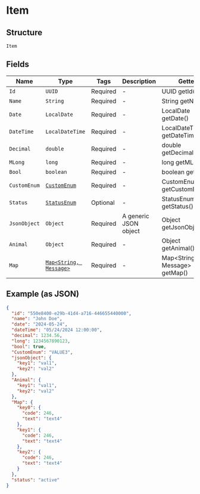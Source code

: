 
# Item

## Structure

`Item`

## Fields

| Name | Type | Tags | Description | Getter | Setter |
|  --- | --- | --- | --- | --- | --- |
| `Id` | `UUID` | Required | - | UUID getId() | setId(UUID id) |
| `Name` | `String` | Required | - | String getName() | setName(String name) |
| `Date` | `LocalDate` | Required | - | LocalDate getDate() | setDate(LocalDate date) |
| `DateTime` | `LocalDateTime` | Required | - | LocalDateTime getDateTime() | setDateTime(LocalDateTime dateTime) |
| `Decimal` | `double` | Required | - | double getDecimal() | setDecimal(double decimal) |
| `MLong` | `long` | Required | - | long getMLong() | setMLong(long mLong) |
| `Bool` | `boolean` | Required | - | boolean getBool() | setBool(boolean bool) |
| `CustomEnum` | [`CustomEnum`](../../doc/models/custom-enum.md) | Required | - | CustomEnum getCustomEnum() | setCustomEnum(CustomEnum customEnum) |
| `Status` | [`StatusEnum`](../../doc/models/status-enum.md) | Optional | - | StatusEnum getStatus() | setStatus(StatusEnum status) |
| `JsonObject` | `Object` | Required | A generic JSON object | Object getJsonObject() | setJsonObject(Object jsonObject) |
| `Animal` | `Object` | Required | - | Object getAnimal() | setAnimal(Object animal) |
| `Map` | [`Map<String, Message>`](../../doc/models/message.md) | Required | - | Map<String, Message> getMap() | setMap(Map<String, Message> map) |

## Example (as JSON)

```json
{
  "id": "550e8400-e29b-41d4-a716-446655440000",
  "name": "John Doe",
  "date": "2024-05-24",
  "dateTime": "05/24/2024 12:00:00",
  "decimal": 1234.56,
  "long": 1234567890123,
  "bool": true,
  "CustomEnum": "VALUE3",
  "jsonObject": {
    "key1": "val1",
    "key2": "val2"
  },
  "Animal": {
    "key1": "val1",
    "key2": "val2"
  },
  "Map": {
    "key0": {
      "code": 246,
      "text": "text4"
    },
    "key1": {
      "code": 246,
      "text": "text4"
    },
    "key2": {
      "code": 246,
      "text": "text4"
    }
  },
  "status": "active"
}
```

